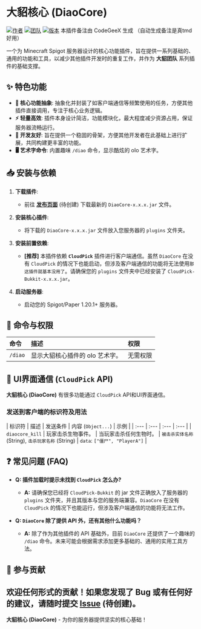 # 大貂核心 (DiaoCore)

[![作者](https://img.shields.io/badge/作者-止-blue.svg)](https://github.com/ZHI-CCC)
[![团队](https://img.shields.io/badge/团队-大貂Team-orange.svg)](https://github.com/Giant-Diao-Team)
[![版本](https://img.shields.io/badge/版本-1.0.0-brightgreen.svg)](https://github.com/Giant-Diao-Team/DiaoCore)
本插件备注由 CodeGeeX 生成 （自动生成备注是真tmd好用）

一个为 Minecraft Spigot 服务器设计的核心功能插件，旨在提供一系列基础的、通用的功能和工具，以减少其他插件开发时的重复工作，并作为 **大貂团队** 系列插件的基础支撑。

## ✨ 特色功能

- **🚀 核心功能抽象**: 抽象化并封装了如客户端通信等频繁使用的任务，方便其他插件直接调用，专注于核心业务逻辑。
- **⚡️ 轻量高效**: 插件本身设计简洁，功能模块化，最大程度减少资源占用，保证服务器流畅运行。
- **📝 开发友好**: 旨在提供一个稳固的骨架，方便其他开发者在此基础上进行扩展，共同构建更丰富的功能。
- **🖥️ 艺术字命令**: 内置趣味 `/diao` 命令，显示酷炫的 oIo 艺术字。
## 📥 安装与依赖

1.  **下载插件**:
    *   前往 [**发布页面**](https://github.com/Giant-Diao-Team/DiaoCore/releases) (待创建) 下载最新的 `DiaoCore-x.x.x.jar` 文件。

2.  **安装核心插件**:
    *   将下载的 `DiaoCore-x.x.x.jar` 文件放入您服务器的 `plugins` 文件夹。

3.  **安装前置依赖**:
    *   **[推荐]** 本插件依赖 **`CloudPick`** 插件进行客户端通信。虽然 `DiaoCore` 在没有 `CloudPick` 的情况下也能启动，但涉及客户端通信的功能将无法使用`那这插件就基本没用了`。请确保您的 `plugins` 文件夹中已经安装了 `CloudPick-Bukkit-x.x.x.jar`。

4.  **启动服务器**:
    *   启动您的 Spigot/Paper 1.20.1+ 服务器。

## 📜 命令与权限

| 命令 | 描述 | 权限 |
| :--- | :--- | :--- |
| `/diao` | 显示大貂核心插件的 oIo 艺术字。 | 无需权限 |

## 🤝 UI界面通信 (`CloudPick` API)

**大貂核心 (DiaoCore)** 有很多功能通过 `CloudPick`  API和UI界面通信。

### **发送到客户端的标识符及用法**

| 标识符 | 描述 | 发送条件 | 内容 (`Object...`) | 示例 |
| :--- | :--- | :--- | :--- |
| `diaocore_kill` | 玩家击杀生物事件。 | 当玩家击杀任何生物时。 | `被击杀实体名称` (String), `击杀玩家名称` (String) | `data`: `["僵尸", "PlayerA"]` |

## ❓ 常见问题 (FAQ)

-   **Q: 插件加载时提示未找到 `CloudPick` 怎么办?**
    -   **A:** 请确保您已经将 `CloudPick-Bukkit` 的 jar 文件正确放入了服务器的 `plugins` 文件夹，并且其版本与您的服务端兼容。`DiaoCore` 在没有 `CloudPick` 的情况下也能运行，但涉及客户端通信的功能将无法工作。

-   **Q: `DiaoCore` 除了提供 API 外，还有其他什么功能吗？**
    -   **A:** 除了作为其他插件的 API 基础外，目前 `DiaoCore` 还提供了一个趣味的 `/diao` 命令。未来可能会根据需求添加更多基础的、通用的实用工具方法。

## 📝 参与贡献

欢迎任何形式的贡献！如果您发现了 Bug 或有任何好的建议，请随时提交 [**Issue**](https://github.com/Giant-Diao-Team/DiaoCore/issues) (待创建)。
---

**大貂核心 (DiaoCore)** - 为你的服务器提供坚实的核心基础！
